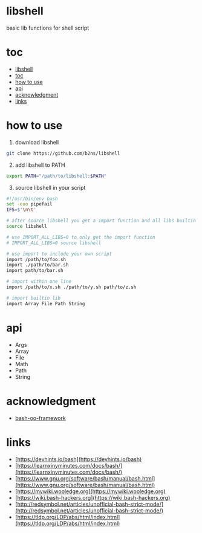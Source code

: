 # libshell

basic lib functions for shell script

# toc

- [libshell](#libshell)
- [toc](#toc)
- [how to use](#how-to-use)
- [api](#api)
- [acknowledgment](#acknowledgment)
- [links](#links)

# how to use

1. download libshell
```sh
git clone https://github.com/b2ns/libshell
```
2. add libshell to PATH
```sh
export PATH="/path/to/libshell:$PATH"
```
3. source libshell in your script
```sh
#!/usr/bin/env bash
set -euo pipefail
IFS=$'\n\t'

# after source libshell you get a import function and all libs builtin libshell
source libshell

# use IMPORT_ALL_LIBS=0 to only get the import function
# IMPORT_ALL_LIBS=0 source libshell

# use import to include your own script
import /path/to/foo.sh
import ./path/to/bar.sh
import path/to/bar.sh

# import within one line
import /path/to/x.sh ./path/to/y.sh path/to/z.sh

# import builtin lib
import Array File Path String
```

# api

- Args
- Array
- File
- Math
- Path
- String

# acknowledgment

- [bash-oo-framework](https://github.com/niieani/bash-oo-framework)

# links

- [https://devhints.io/bash](https://devhints.io/bash)
- [https://learnxinyminutes.com/docs/bash/](https://learnxinyminutes.com/docs/bash/)
- [https://www.gnu.org/software/bash/manual/bash.html](https://www.gnu.org/software/bash/manual/bash.html)
- [https://mywiki.wooledge.org](https://mywiki.wooledge.org)
- [https://wiki.bash-hackers.org](https://wiki.bash-hackers.org)
- [http://redsymbol.net/articles/unofficial-bash-strict-mode/](http://redsymbol.net/articles/unofficial-bash-strict-mode/)
- [https://tldp.org/LDP/abs/html/index.html](https://tldp.org/LDP/abs/html/index.html)

